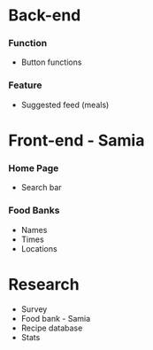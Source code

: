 # Back-end

### Function
* Button functions
### Feature
* Suggested feed (meals)

# Front-end - Samia 

### Home Page
* Search bar
### Food Banks
* Names
* Times
* Locations

# Research
* Survey
* Food bank - Samia 
* Recipe database
* Stats